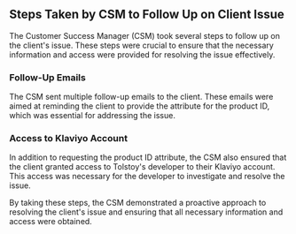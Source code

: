 ## Steps Taken by CSM to Follow Up on Client Issue

The Customer Success Manager (CSM) took several steps to follow up on the client's issue. These steps were crucial to ensure that the necessary information and access were provided for resolving the issue effectively.

### Follow-Up Emails

The CSM sent multiple follow-up emails to the client. These emails were aimed at reminding the client to provide the attribute for the product ID, which was essential for addressing the issue.

### Access to Klaviyo Account

In addition to requesting the product ID attribute, the CSM also ensured that the client granted access to Tolstoy's developer to their Klaviyo account. This access was necessary for the developer to investigate and resolve the issue.

By taking these steps, the CSM demonstrated a proactive approach to resolving the client's issue and ensuring that all necessary information and access were obtained.